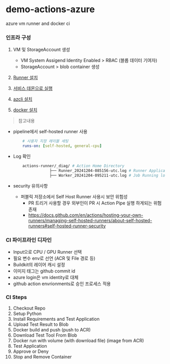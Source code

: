 # demo-actions-azure
azure vm runner and docker ci

### 인프라 구성
1. VM 및 StorageAccount 생성

    - VM System Assigend Identity Enabled > RBAC (블롭 데이터 기여자)
    - StorageAccount > blob container 생성

2. [Runner 설치](https://docs.github.com/ko/enterprise-cloud@latest/actions/hosting-your-own-runners/managing-self-hosted-runners/adding-self-hosted-runners)

3. [서비스 데몬으로 실행](https://docs.github.com/ko/enterprise-cloud@latest/actions/hosting-your-own-runners/managing-self-hosted-runners/configuring-the-self-hosted-runner-application-as-a-service)

4. [azcli 설치](https://learn.microsoft.com/en-us/cli/azure/install-azure-cli-linux?pivots=apt)

5. [docker 설치](https://docs.docker.com/engine/install/ubuntu/)

> 참고내용
- pipeline에서 self-hosted runner 사용

    ```yaml
        # 사용자 지정 레이블 세팅
        runs-on: [self-hosted, general-cpu]
    ```
- Log 확인
    
    ```bash
        actions-runner/_diag/ # Action Home Directory
                    ├── Runner_20241204-085156-utc.log # Runner Application log
                    ├── Worker_20241204-095211-utc.log # Job Running log
    ```

- security 유의사항
    
    - 퍼블릭 저장소에서 Self Host Runner 사용시 보안 위험성
        - PR 트리거 사용할 경우 외부인이 PR 시 Action Pipe 실행 하게되는 위험 존재
        - https://docs.github.com/en/actions/hosting-your-own-runners/managing-self-hosted-runners/about-self-hosted-runners#self-hosted-runner-security

### CI 파이프라인 디자인
- Input으로 CPU / GPU Runner 선택
- 필요 변수 env로 선언 (ACR 및 File 경로 등)
- Buildkit의 레이어 캐시 설정
- 이미지 태그는 github commit id
- azure login은 vm identity로 대체
- github action envrionments로 승인 프로세스 적용

### CI Steps
1. Checkout Repo
2. Setup Python
3. Install Requirements and Test Application
4. Upload Test Result to Blob
5. Docker build and push (push to ACR)
6. Download Test Tool From Blob
7. Docker run with volume (with download file) (image from ACR)
8. Test Application
9. Approve or Deny
10. Stop and Remove Container

